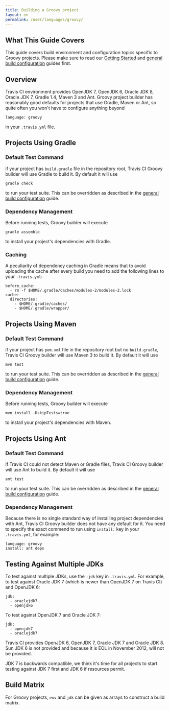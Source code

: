 ```yaml
---
title: Building a Groovy project
layout: en
permalink: /user/languages/groovy/
---
```



## What This Guide Covers

This guide covers build environment and configuration topics specific to Groovy
projects. Please make sure to read our [Getting
Started](/user/getting-started/) and [general build
configuration](/user/customizing-the-build/) guides first.

<div id="toc"></div>

## Overview

Travis CI environment provides OpenJDK 7, OpenJDK 6, Oracle JDK 8, Oracle JDK 7, Gradle 1.4, Maven 3 and Ant. Groovy project builder has reasonably good defaults for
projects that use Gradle, Maven or Ant, so quite often you won't have to configure anything beyond

    language: groovy

in your `.travis.yml` file.

## Projects Using Gradle

### Default Test Command

if your project has `build.gradle` file in the repository root, Travis CI Groovy builder will use Gradle to build it. By default it will use

    gradle check

to run your test suite. This can be overridden as described in the [general build configuration](/user/customizing-the-build/) guide.

### Dependency Management

Before running tests, Groovy builder will execute

    gradle assemble

to install your project's dependencies with Gradle.

### Caching

A peculiarity of dependency caching in Gradle means that to avoid uploading the cache after every build you need to add the following lines to your `.travis.yml`:

```
before_cache:
  - rm -f $HOME/.gradle/caches/modules-2/modules-2.lock
cache:
  directories:
    - $HOME/.gradle/caches/
    - $HOME/.gradle/wrapper/
```

## Projects Using Maven

### Default Test Command

if your project has `pom.xml` file in the repository root but no `build.gradle`, Travis CI Groovy builder will use Maven 3 to build it. By default it will use

    mvn test

to run your test suite. This can be overridden as described in the [general build configuration](/user/customizing-the-build/) guide.

### Dependency Management

Before running tests, Groovy builder will execute

    mvn install -DskipTests=true

to install your project's dependencies with Maven.

## Projects Using Ant

### Default Test Command

If Travis CI could not detect Maven or Gradle files, Travis CI Groovy builder will use Ant to build it. By default it will use

    ant test

to run your test suite. This can be overridden as described in the [general build configuration](/user/customizing-the-build/) guide.


### Dependency Management

Because there is no single standard way of installing project dependencies with Ant, Travis CI Groovy builder does not have any default for it. You need to specify the exact commend to run using `install:` key in your `.travis.yml`, for example:

    language: groovy
    install: ant deps


## Testing Against Multiple JDKs

To test against multiple JDKs, use the `:jdk` key in `.travis.yml`. For example, to test against Oracle JDK 7 (which is newer than OpenJDK 7 on Travis CI) and OpenJDK 6:

    jdk:
      - oraclejdk7
      - openjdk6

To test against OpenJDK 7 and Oracle JDK 7:

    jdk:
      - openjdk7
      - oraclejdk7

Travis CI provides OpenJDK 6, OpenJDK 7, Oracle JDK 7 and Oracle JDK 8. Sun JDK 6 is not provided and because it is EOL in November 2012,
will not be provided.

JDK 7 is backwards compatible, we think it's time for all projects to start testing against JDK 7 first and JDK 6 if resources permit.


## Build Matrix

For Groovy projects, `env` and `jdk` can be given as arrays
to construct a build matrix.
